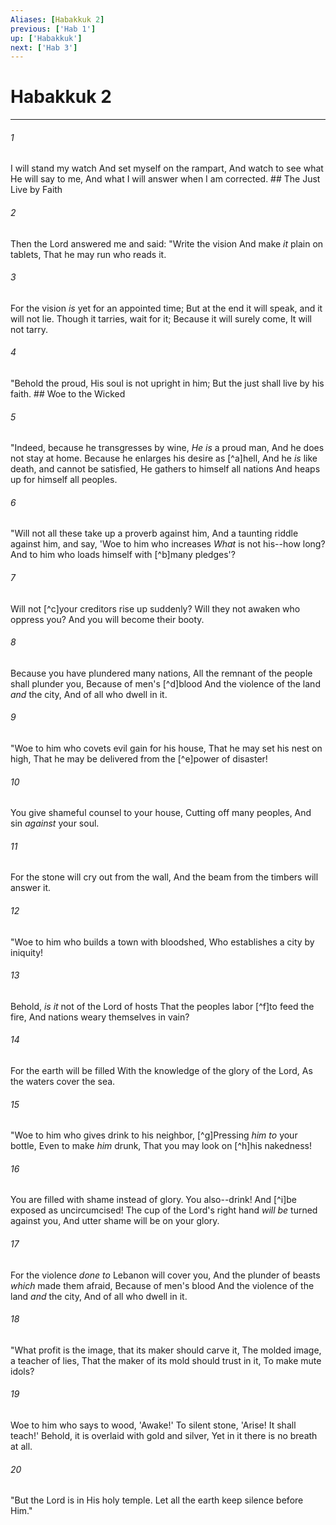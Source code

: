 ```yaml
---
Aliases: [Habakkuk 2]
previous: ['Hab 1']
up: ['Habakkuk']
next: ['Hab 3']
---
```

# Habakkuk 2

***


###### 1 
I will stand my watch And set myself on the rampart, And watch to see what He will say to me, And what I will answer when I am corrected. ## The Just Live by Faith 

###### 2 
Then the Lord answered me and said: "Write the vision And make _it_ plain on tablets, That he may run who reads it. 

###### 3 
For the vision _is_ yet for an appointed time; But at the end it will speak, and it will not lie. Though it tarries, wait for it; Because it will surely come, It will not tarry. 

###### 4 
"Behold the proud, His soul is not upright in him; But the just shall live by his faith. ## Woe to the Wicked 

###### 5 
"Indeed, because he transgresses by wine, _He is_ a proud man, And he does not stay at home. Because he enlarges his desire as [^a]hell, And he _is_ like death, and cannot be satisfied, He gathers to himself all nations And heaps up for himself all peoples. 

###### 6 
"Will not all these take up a proverb against him, And a taunting riddle against him, and say, 'Woe to him who increases _What_ is not his--how long? And to him who loads himself with [^b]many pledges'? 

###### 7 
Will not [^c]your creditors rise up suddenly? Will they not awaken who oppress you? And you will become their booty. 

###### 8 
Because you have plundered many nations, All the remnant of the people shall plunder you, Because of men's [^d]blood And the violence of the land _and_ the city, And of all who dwell in it. 

###### 9 
"Woe to him who covets evil gain for his house, That he may set his nest on high, That he may be delivered from the [^e]power of disaster! 

###### 10 
You give shameful counsel to your house, Cutting off many peoples, And sin _against_ your soul. 

###### 11 
For the stone will cry out from the wall, And the beam from the timbers will answer it. 

###### 12 
"Woe to him who builds a town with bloodshed, Who establishes a city by iniquity! 

###### 13 
Behold, _is it_ not of the Lord of hosts That the peoples labor [^f]to feed the fire, And nations weary themselves in vain? 

###### 14 
For the earth will be filled With the knowledge of the glory of the Lord, As the waters cover the sea. 

###### 15 
"Woe to him who gives drink to his neighbor, [^g]Pressing _him to_ your bottle, Even to make _him_ drunk, That you may look on [^h]his nakedness! 

###### 16 
You are filled with shame instead of glory. You also--drink! And [^i]be exposed as uncircumcised! The cup of the Lord's right hand _will be_ turned against you, And utter shame will be on your glory. 

###### 17 
For the violence _done to_ Lebanon will cover you, And the plunder of beasts _which_ made them afraid, Because of men's blood And the violence of the land _and_ the city, And of all who dwell in it. 

###### 18 
"What profit is the image, that its maker should carve it, The molded image, a teacher of lies, That the maker of its mold should trust in it, To make mute idols? 

###### 19 
Woe to him who says to wood, 'Awake!' To silent stone, 'Arise! It shall teach!' Behold, it is overlaid with gold and silver, Yet in it there is no breath at all. 

###### 20 
"But the Lord is in His holy temple. Let all the earth keep silence before Him."
